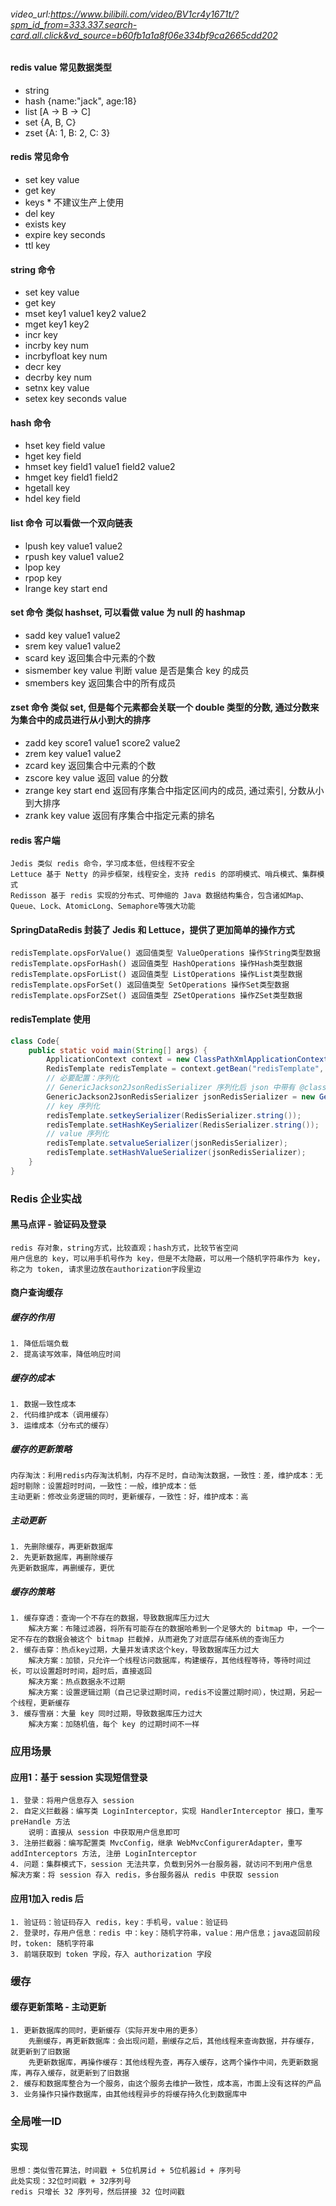 ###### video_url:https://www.bilibili.com/video/BV1cr4y1671t/?spm_id_from=333.337.search-card.all.click&vd_source=b60fb1a1a8f06e334bf9ca2665cdd202

#### redis value 常见数据类型
- string
- hash {name:"jack", age:18}
- list [A -> B -> C]
- set {A, B, C}
- zset {A: 1, B: 2, C: 3}
#### redis 常见命令
- set key value
- get key
- keys * 不建议生产上使用
- del key
- exists key
- expire key seconds
- ttl key
#### string 命令
- set key value
- get key
- mset key1 value1 key2 value2
- mget key1 key2
- incr key
- incrby key num
- incrbyfloat key num
- decr key
- decrby key num
- setnx key value
- setex key seconds value
#### hash 命令
- hset key field value
- hget key field
- hmset key field1 value1 field2 value2
- hmget key field1 field2
- hgetall key
- hdel key field
#### list 命令 可以看做一个双向链表
- lpush key value1 value2
- rpush key value1 value2
- lpop key
- rpop key
- lrange key start end
#### set 命令 类似 hashset, 可以看做 value 为 null 的 hashmap
- sadd key value1 value2
- srem key value1 value2
- scard key 返回集合中元素的个数
- sismember key value 判断 value 是否是集合 key 的成员
- smembers key 返回集合中的所有成员
#### zset 命令 类似 set, 但是每个元素都会关联一个 double 类型的分数, 通过分数来为集合中的成员进行从小到大的排序
- zadd key score1 value1 score2 value2
- zrem key value1 value2
- zcard key 返回集合中元素的个数
- zscore key value 返回 value 的分数
- zrange key start end 返回有序集合中指定区间内的成员, 通过索引, 分数从小到大排序
- zrank key value 返回有序集合中指定元素的排名
#### redis 客户端
    Jedis 类似 redis 命令，学习成本低，但线程不安全
    Lettuce 基于 Netty 的异步框架，线程安全，支持 redis 的邵明模式、哨兵模式、集群模式
    Redisson 基于 redis 实现的分布式、可伸缩的 Java 数据结构集合，包含诸如Map、Queue、Lock、AtomicLong、Semaphore等强大功能
#### SpringDataRedis 封装了 Jedis 和 Lettuce，提供了更加简单的操作方式
    redisTemplate.opsForValue() 返回值类型 ValueOperations 操作String类型数据
    redisTemplate.opsForHash() 返回值类型 HashOperations 操作Hash类型数据
    redisTemplate.opsForList() 返回值类型 ListOperations 操作List类型数据
    redisTemplate.opsForSet() 返回值类型 SetOperations 操作Set类型数据
    redisTemplate.opsForZSet() 返回值类型 ZSetOperations 操作ZSet类型数据
#### redisTemplate 使用
```java
class Code{
    public static void main(String[] args) {
        ApplicationContext context = new ClassPathXmlApplicationContext("applicationContext.xml");
        RedisTemplate redisTemplate = context.getBean("redisTemplate", RedisTemplate.class);
        // 必要配置：序列化
        // GenericJackson2JsonRedisSerializer 序列化后 json 中带有 @class，一个全类名，省空间就用 String方式序列化
        GenericJackson2JsonRedisSerializer jsonRedisSerializer = new GenericJackson2JsonRedisSerializer();
        // key 序列化
        redisTemplate.setkeySerializer(RedisSerializer.string());
        redisTemplate.setHashKeySerializer(RedisSerializer.string());
        // value 序列化
        redisTemplate.setvalueSerializer(jsonRedisSerializer);
        redisTemplate.setHashValueSerializer(jsonRedisSerializer);
    }
}
```
### Redis 企业实战
#### 黑马点评 - 验证码及登录
    redis 存对象，string方式，比较直观；hash方式，比较节省空间
    用户信息的 key，可以用手机号作为 key，但是不太隐蔽，可以用一个随机字符串作为 key，称之为 token, 请求里边放在authorization字段里边
#### 商户查询缓存
##### 缓存的作用
    1. 降低后端负载
    2. 提高读写效率，降低响应时间
##### 缓存的成本
    1. 数据一致性成本
    2. 代码维护成本（调用缓存）
    3. 运维成本（分布式的缓存）
##### 缓存的更新策略
    内存淘汰：利用redis内存淘汰机制，内存不足时，自动淘汰数据，一致性：差，维护成本：无
    超时剔除：设置超时时间，一致性：一般，维护成本：低
    主动更新：修改业务逻辑的同时，更新缓存，一致性：好，维护成本：高
##### 主动更新
    1. 先删除缓存，再更新数据库
    2. 先更新数据库，再删除缓存
    先更新数据库，再删缓存，更优
##### 缓存的策略
    1. 缓存穿透：查询一个不存在的数据，导致数据库压力过大
        解决方案：布隆过滤器，将所有可能存在的数据哈希到一个足够大的 bitmap 中，一个一定不存在的数据会被这个 bitmap 拦截掉，从而避免了对底层存储系统的查询压力
    2. 缓存击穿：热点key过期，大量并发请求这个key，导致数据库压力过大
        解决方案：加锁，只允许一个线程访问数据库，构建缓存，其他线程等待，等待时间过长，可以设置超时时间，超时后，直接返回
        解决方案：热点数据永不过期
        解决方案：设置逻辑过期（自己记录过期时间，redis不设置过期时间），快过期，另起一个线程，更新缓存
    3. 缓存雪崩：大量 key 同时过期，导致数据库压力过大
        解决方案：加随机值，每个 key 的过期时间不一样

### 应用场景
#### 应用1：基于 session 实现短信登录
    1. 登录：将用户信息存入 session
    2. 自定义拦截器：编写类 LoginInterceptor，实现 HandlerInterceptor 接口，重写 preHandle 方法
        说明：直接从 session 中获取用户信息即可
    3. 注册拦截器：编写配置类 MvcConfig，继承 WebMvcConfigurerAdapter，重写 addInterceptors 方法, 注册 LoginInterceptor
    4. 问题：集群模式下，session 无法共享，负载到另外一台服务器，就访问不到用户信息
    解决方案：将 session 存入 redis，多台服务器从 redis 中获取 session
#### 应用1加入 redis 后
    1. 验证码：验证码存入 redis，key：手机号，value：验证码
    2. 登录时，存用户信息：redis 中：key：随机字符串，value：用户信息；java返回前段时，token: 随机字符串
    3. 前端获取到 token 字段，存入 authorization 字段
### 缓存
#### 缓存更新策略 - 主动更新
    1. 更新数据库的同时，更新缓存（实际开发中用的更多）
        先删缓存，再更新数据库：会出现问题，删缓存之后，其他线程来查询数据，并存缓存，就更新到了旧数据
        先更新数据库，再操作缓存：其他线程先查，再存入缓存，这两个操作中间，先更新数据库，再存入缓存，就更新到了旧数据
    2. 缓存和数据库整合为一个服务，由这个服务去维护一致性，成本高，市面上没有这样的产品
    3. 业务操作只操作数据库，由其他线程异步的将缓存持久化到数据库中
### 全局唯一ID
#### 实现
    思想：类似雪花算法，时间戳 + 5位机房id + 5位机器id + 序列号
    此处实现：32位时间戳 + 32序列号
    redis 只增长 32 序列号，然后拼接 32 位时间戳




